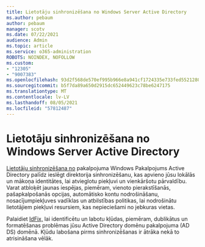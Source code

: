 ```yaml
---
title: Lietotāju sinhronizēšana no Windows Server Active Directory
ms.author: pebaum
author: pebaum
manager: scotv
ms.date: 07/22/2021
audience: Admin
ms.topic: article
ms.service: o365-administration
ROBOTS: NOINDEX, NOFOLLOW
ms.custom:
- "12305"
- "9007383"
ms.openlocfilehash: 93d2f568de570ef995b966e8a941cf1724335e733fed5521280396516437d698
ms.sourcegitcommit: b5f7da89a650d2915dc652449623c78be6247175
ms.translationtype: MT
ms.contentlocale: lv-LV
ms.lasthandoff: 08/05/2021
ms.locfileid: "57812487"
---
```

# <a name="sync-users-from-your-windows-server-active-directory"></a>Lietotāju sinhronizēšana no Windows Server Active Directory

[Lietotāju sinhronizēšana no](https://admin.microsoft.com/AdminPortal/Home#/featureexplorer/security/Identity) pakalpojuma Windows Pakalpojums Active Directory palīdz ieslēgt direktorija sinhronizēšanu, kas apvieno jūsu lokālās un mākoņa identitātes, lai atvieglotu piekļuvi un vienkāršotu pārvaldību. Varat atbloķēt jaunas iespējas, piemēram, vienoto pierakstīšanās, pašapkalpošanās opcijas, automātisko kontu nodrošināšanu, nosacījumpiekļuves vadīklas un atbilstības politikas, lai nodrošinātu lietotājiem piekļuvi resursiem, kas nepieciešami no jebkuras vietas. 

Palaidiet [IdFix,](https://admin.microsoft.com/Adminportal/Home?source=applauncher#/modernonboarding/IdentityWizard) lai identificētu un labotu kļūdas, piemēram, dublikātus un formatēšanas problēmas jūsu Active Directory domēnu pakalpojuma (AD DS) domēnā. Kļūdu labošana pirms sinhronizēšanas ir ātrāka nekā to atrisināšana vēlāk.

